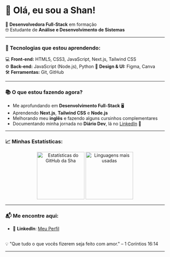 # 👋 Olá, eu sou a Shan!

🎯 **Desenvolvedora Full-Stack** em formação <br/>
🤓 Estudante de **Análise e Desenvolvimento de Sistemas**

---

### 🚀 Tecnologias que estou aprendendo:  
💻 **Front-end:** HTML5, CSS3, JavaScript, Next.js, Tailwind CSS  
⚙️ **Back-end:** JavaScript (Node.js), Python
🎨 **Design & UI:** Figma, Canva  
🛠️ **Ferramentas:** Git, GitHub  

---

### 📚 O que estou fazendo agora?
- Me aprofundando em **Desenvolvimento Full-Stack** 🖥️  
- Aprendendo **Next.js**, **Tailwind CSS** e **Node.js**  
- Melhorando meu **inglês** e fazendo alguns cursinhos complementares
- Documentando minha jornada no **Diário Dev**, lá no [LinkedIn](www.linkedin.com/in/shanakellydelima) 🚀  

---

### 📈 Minhas Estatísticas:

<div align="center">
  <img src="https://github-readme-stats.vercel.app/api?username=shanakellyy&show_icons=true&title_color=556b2f&text_color=4f4f4f&icon_color=6b8e23&bg_color=ffffff" alt="Estatísticas do GitHub da Sha" height="150px"/>
  <img src="https://github-readme-stats.vercel.app/api/top-langs/?username=shanakellyy&layout=compact&title_color=556b2f&text_color=4f4f4f&bg_color=ffffff" alt="Linguagens mais usadas" height="150px"/>
</div>

---

### 📬 Me encontre aqui:
- 💬 **LinkedIn**: [Meu Perfil](https://linkedin.com/in/shanakellydelima)
<br/>
💡 "Que tudo o que vocês fizerem seja feito com amor." – 1 Coríntios 16:14

---

